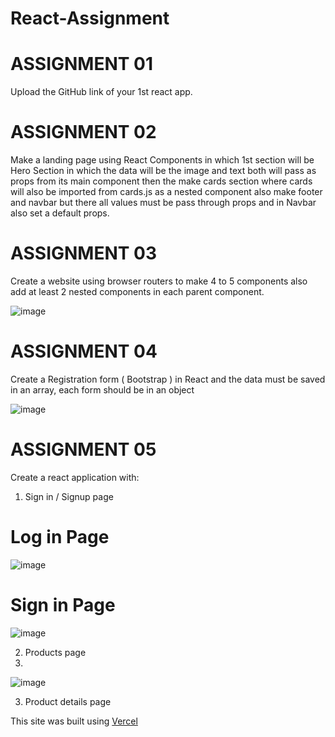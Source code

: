 # React-Assignment

	
  
# ASSIGNMENT 01
Upload the GitHub link of your 1st react  app.



# ASSIGNMENT 02
Make a landing page using React Components in which 1st section will be Hero 
Section in which the data will be the image and text both will pass as props 
from its main component then the make cards section where cards will also be 
imported from cards.js as a nested component also make footer and navbar but 
there all values must be pass through props and in Navbar also set a default 
props.



# ASSIGNMENT 03
Create a website using browser routers to make  4 to  5 components also add 
at least 2 nested components in each parent component.

![image](https://github.com/hamzadvlpr1/React-All-Classes/assets/99534215/a28974d8-e7fa-4e90-912e-ab0e40cd2a46)

# ASSIGNMENT 04
Create a Registration form ( Bootstrap ) in React and the data must be saved
in an array, each form should be in an object

![image](https://github.com/hamzadvlpr1/React-All-Classes/assets/99534215/b4d4e59a-6af8-4c5a-b238-ebc6195c48f3)

# ASSIGNMENT 05
Create a react application with:
1. Sign in / Signup page

# Log in Page
![image](https://github.com/hamzadvlpr1/React-All-Classes/assets/99534215/93de8c7d-abf6-4d43-8a70-4c909633489e)

# Sign in Page
![image](https://github.com/hamzadvlpr1/React-All-Classes/assets/99534215/81c093ea-65fa-4a1b-8f99-b60cd6cc1d44)

2. Products page
3. 
![image](https://github.com/hamzadvlpr1/React-All-Classes/assets/99534215/12ed70b0-f3a1-42f4-a43e-332cda95d075)

3. Product details page


This site was built using <a href="www.vercel.com/" target="_blank">Vercel</a>



